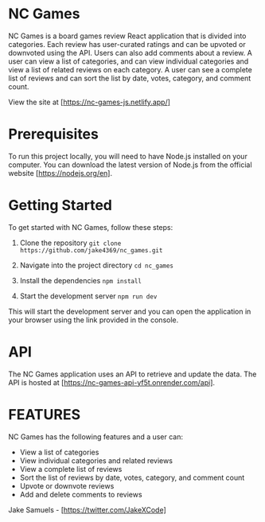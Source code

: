 # NC Games

NC Games is a board games review React application that is divided into categories. Each review has user-curated ratings and can be upvoted or downvoted using the API. Users can also add comments about a review. A user can view a list of categories, and can view individual categories and view a list of related reviews on each category. A user can see a complete list of reviews and can sort the list by date, votes, category, and comment count.

View the site at [https://nc-games-js.netlify.app/]

# Prerequisites

To run this project locally, you will need to have Node.js installed on your computer. You can download the latest version of Node.js from the official website [https://nodejs.org/en].

# Getting Started

To get started with NC Games, follow these steps:

1. Clone the repository
   `git clone https://github.com/jake4369/nc_games.git`

2. Navigate into the project directory
   `cd nc_games`

3. Install the dependencies
   `npm install`

4. Start the development server
   `npm run dev`

This will start the development server and you can open the application in your browser using the link provided in the console.

# API

The NC Games application uses an API to retrieve and update the data. The API is hosted at [https://nc-games-api-yf5t.onrender.com/api].

# FEATURES

NC Games has the following features and a user can:

- View a list of categories
- View individual categories and related reviews
- View a complete list of reviews
- Sort the list of reviews by date, votes, category, and comment count
- Upvote or downvote reviews
- Add and delete comments to reviews

Jake Samuels - [https://twitter.com/JakeXCode]
